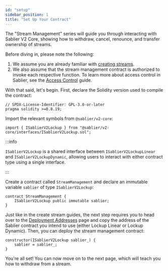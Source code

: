 ```yaml
---
id: "setup"
sidebar_position: 1
title: "Set Up Your Contract"
---
```


The "Stream Management" series will guide you through interacting with Sablier V2 Core, showing how to withdraw, cancel,
renounce, and transfer ownership of streams.

Before diving in, please note the following:

1. We assume you are already familiar with [creating streams](/contracts/v2/guides/create-stream/lockup-linear).
2. We also assume that the stream management contract is authorized to invoke each respective function. To learn more
   about access control in Sablier, see the [Access Control](/contracts/v2/guides/access-control) guide.

With that said, let's begin. First, declare the Solidity version used to compile the contract:

```solidity
// SPDX-License-Identifier: GPL-3.0-or-later
pragma solidity >=0.8.19;
```

Import the relevant symbols from `@sablier/v2-core`:

```solidity
import { ISablierV2Lockup } from "@sablier/v2-core/interfaces/ISablierV2Lockup.sol";
```

:::info

`ISablierV2Lockup` is a shared interface between `ISablierV2LockupLinear` and `ISablierV2LockupDynamic`, allowing users
to interact with either contract type using a single interface.

:::

Create a contract called `StreamManagement` and declare an immutable variable `sablier` of type `ISablierV2Lockup`:

```solidity
contract StreamManagement {
    ISablierV2Lockup public immutable sablier;
}
```

Just like in the create stream guides, the next step requires you to head over to the
[Deployment Addresses](/contracts/v2/addresses) page and copy the address of the Sablier contract you intend to use
(either Lockup Linear or Lockup Dynamic). Then, you can deploy the stream management contract:

```solidity
constructor(ISablierV2Lockup sablier_) {
    sablier = sablier_;
}
```

You're all set! You can now move on to the next page, which will teach you how to withdraw from a stream.
